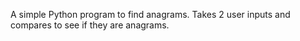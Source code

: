 A simple Python program to find anagrams.
Takes 2 user inputs and compares to see if they are anagrams.
